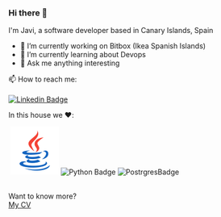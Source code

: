 ### Hi there 👋

I'm Javi, a software developer based in Canary Islands, Spain

- 🔭 I’m currently working on Bitbox (Ikea Spanish Islands)
- 🌱 I’m currently learning about Devops
- 💬 Ask me anything interesting

📫 How to reach me:<br><br>
[![Linkedin Badge](https://img.shields.io/badge/-JavierSantana-blue?style=flat-square&logo=Linkedin&logoColor=white&link=https://www.linkedin.com/in/javiersantanagodoy)](https://www.linkedin.com/in/javiersantanagodoy/)

In this house we :heart::<br>

<a href="#"><img height="40" src=""/></a>
![Java Badge](
https://github.com/spicymojo/spicymojo/blob/main/icons/java.png) 
![Python Badge](
https://img.shields.io/badge/python-%233776AB.svg?&style=flat-square&logo=python&logoColor=white)
![PostrgresBadge](
https://img.shields.io/badge/postgres-%23316192.svg?&style=for-the-badge&logo=postgresql&logoColor=white)

<br>
Want to know more?<br>
<a href="https://github.com/spicymojo/spicymojo/blob/main/CV%20Javier%20Santana%20Godoy.pdf">My CV</a>

